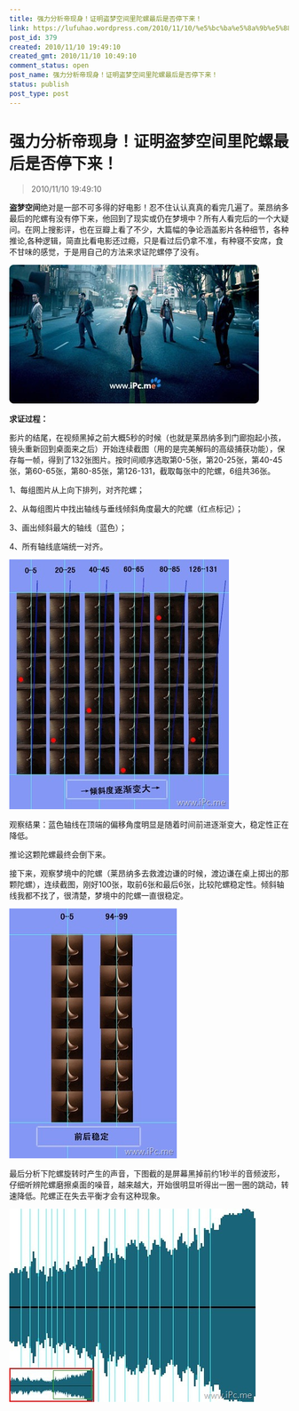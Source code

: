 ```yaml
---
title: 强力分析帝现身！证明盗梦空间里陀螺最后是否停下来！
link: https://lufuhao.wordpress.com/2010/11/10/%e5%bc%ba%e5%8a%9b%e5%88%86%e6%9e%90%e5%b8%9d%e7%8e%b0%e8%ba%ab%ef%bc%81%e8%af%81%e6%98%8e%e7%9b%97%e6%a2%a6%e7%a9%ba%e9%97%b4%e9%87%8c%e9%99%80%e8%9e%ba%e6%9c%80%e5%90%8e%e6%98%af%e5%90%a6%e5%81%9c/
post_id: 379
created: 2010/11/10 19:49:10
created_gmt: 2010/11/10 10:49:10
comment_status: open
post_name: 强力分析帝现身！证明盗梦空间里陀螺最后是否停下来！
status: publish
post_type: post
---
```


# 强力分析帝现身！证明盗梦空间里陀螺最后是否停下来！

> 2010/11/10 19:49:10

 

**盗梦空间**绝对是一部不可多得的好电影！忍不住认认真真的看完几遍了。莱昂纳多最后的陀螺有没有停下来，他回到了现实或仍在梦境中？所有人看完后的一个大疑问。在网上搜影评，也在豆瓣上看了不少，大篇幅的争论涵盖影片各种细节，各种推论,各种逻辑，简直比看电影还过瘾，只是看过后仍拿不准，有种寝不安席，食不甘味的感觉，于是用自己的方法来求证陀螺停了没有。

![20101110-194910-0001](/assets/images/20101110-194910-0001.jpg)

**求证过程：**

影片的结尾，在视频黑掉之前大概5秒的时候（也就是莱昂纳多到门廊抱起小孩，镜头重新回到桌面来之后）开始连续截图（用的是完美解码的高级捕获功能），保存每一帧，得到了132张图片。按时间顺序选取第0-5张，第20-25张，第40-45张，第60-65张，第80-85张，第126-131，截取每张中的陀螺，6组共36张。

1、每组图片从上向下排列，对齐陀螺；

2、从每组图片中找出轴线与垂线倾斜角度最大的陀螺（红点标记）；

3、画出倾斜最大的轴线（蓝色）；

4、所有轴线底端统一对齐。

![20101110-194910-0002](/assets/images/20101110-194910-0002.jpg)

观察结果：蓝色轴线在顶端的偏移角度明显是随着时间前进逐渐变大，稳定性正在降低。

推论这颗陀螺最终会倒下来。

接下来，观察梦境中的陀螺（莱昂纳多去救渡边谦的时候，渡边谦在桌上掷出的那颗陀螺），连续截图，刚好100张，取前6张和最后6张，比较陀螺稳定性。倾斜轴线我都不找了，很清楚，梦境中的陀螺一直很稳定。

![20101110-194910-0003](/assets/images/20101110-194910-0003.jpg)

最后分析下陀螺旋转时产生的声音，下图截的是屏幕黑掉前约1秒半的音频波形，仔细听辨陀螺磨擦桌面的噪音，越来越大，开始很明显听得出一圈一圈的跳动，转速降低。陀螺正在失去平衡才会有这种现象。

![20101110-194910-0004](/assets/images/20101110-194910-0004.jpg)
